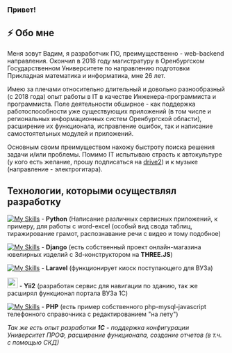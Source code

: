 ### Привет!

## ⚡ Обо мне

  Меня зовут Вадим, я разработчик ПО, преимущественно - web-backend направления.
Окончил в 2018 году магистратуру в Оренбургском Государственном Университете по направлению подготовки Прикладная математика и информатика, мне 26 лет.

  Имею за плечами относительно длительный и довольно разнообразный (с 2018 года) опыт работы в IT в качестве Инженера-программиста и программиста. Поле деятельности обширное - как поддержка работоспособности уже существующих приложений (в том числе и региональных информационных систем Оренбургской области), расширение их функционала, исправление ошибок, так и написание самостоятельных модулей и приложений.
  
  Основным своим преимуществом нахожу быстроту поиска решения задачи и/или проблемы. Помимо IT испытываю страсть к автокультуре (у кого есть желание, прошу подписаться на <a href="https://www.drive2.ru/r/lada/2107/625674618958535186/">drive2</a>) и к музыке (направление - электрогитара).
  
  ## Технологии, которыми осуществлял разработку
[![My Skills](https://skillicons.dev/icons?i=python)](https://skillicons.dev) - **Python** (Написание различных сервисных приложений, к примеру, для работы с word-excel (особый вид свода таблиц, тиражирование грамот, распознавание речи с видео и тому подобное)

[![My Skills](https://skillicons.dev/icons?i=django)](https://skillicons.dev) - **Django** (есть собственный проект онлайн-магазина ювелирных изделий с 3d-конструктором на **THREE.JS**)

[![My Skills](https://skillicons.dev/icons?i=laravel)](https://skillicons.dev) - **Laravel** (функционирует киоск поступающего для ВУЗа)

<img src="https://www.liblogo.com/img-logo/sml/yi3964ye5d-yii-logo-yii-logo-png-transparent-amp-svg-vector-freebie-supply.webp" width="24px" height="24px"> - **Yii2** (разработан сервис для навигации по зданию, так же расширял функционал портала ВУЗа 1С)

[![My Skills](https://skillicons.dev/icons?i=php)](https://skillicons.dev) - **PHP** (есть пример собственного php-mysql-javascript телефонного справочника с редактированием "на лету")

*Так же есть опыт разработки **1С** - поддержка конфигурации Университет ПРОФ, расширение функционала, создание отчетов (в т.ч. с помощью СКД)*
 

<!--
**3dquattro/3dquattro** is a ✨ _special_ ✨ repository because its `README.md` (this file) appears on your GitHub profile.

Here are some ideas to get you started:

- 🔭 I’m currently working on ...
- 🌱 I’m currently learning ...
- 👯 I’m looking to collaborate on ...
- 🤔 I’m looking for help with ...
- 💬 Ask me about ...
- 📫 How to reach me: ...
- 😄 Pronouns: ...
- ⚡ Fun fact: ...
-->
